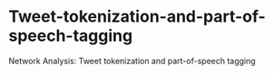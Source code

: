 # Tweet-tokenization-and-part-of-speech-tagging
Network Analysis: Tweet tokenization and part-of-speech tagging
